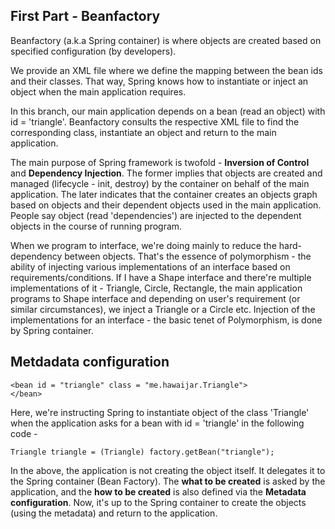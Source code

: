 ## First Part - Beanfactory

Beanfactory (a.k.a Spring container) is where objects are created based on specified configuration (by developers).

We provide an XML file where we define the mapping between the bean ids and their classes. That way, Spring knows how to instantiate or inject an object when the main application requires.

In this branch, our main application depends on a bean (read an object) with id = 'triangle'. Beanfactory consults the respective XML file to find the corresponding class, instantiate an object and return to the main application. 

The main purpose of Spring framework is twofold - **Inversion of Control** and **Dependency Injection**.
The former implies that objects are created and managed (lifecycle - init, destroy) by the container on behalf of the main application.
The later indicates that the container creates an objects graph based on objects and their dependent objects used in the main application. People say object (read 'dependencies') are injected to the dependent objects in the course of running program.

When we program to interface, we're doing mainly to reduce the hard-dependency between objects. That's the essence of polymorphism - the ability of injecting various implementations of an interface based on requirements/conditions. If I have a Shape interface and there're multiple implementations of it - Triangle, Circle, Rectangle, the main application programs to Shape interface and depending on user's requirement (or similar circumstances), we inject a Triangle or a Circle etc. 
Injection of the implementations for an interface - the basic tenet of Polymorphism, is done by Spring container. 

## Metdadata configuration
```
<bean id = "triangle" class = "me.hawaijar.Triangle">
</bean>
```

Here, we're instructing Spring to instantiate object of the class 'Triangle' when the application asks for a bean with id = 'triangle' in the following code -

```
Triangle triangle = (Triangle) factory.getBean("triangle");
```

In the above, the application is not creating the object itself. It delegates it to the Spring container (Bean Factory). The **what to be created** is asked by the application, and the **how to be created** is also defined via the **Metadata configuration**. Now, it's up to the Spring container to create the objects (using the metadata) and return to the application. 
